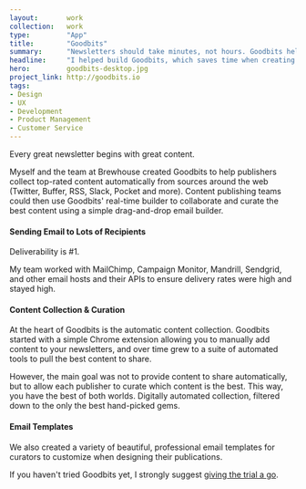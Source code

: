 ```yaml
---
layout:       work
collection:   work
type:         "App"
title:        "Goodbits"
summary:      "Newsletters should take minutes, not hours. Goodbits helps you quickly build email campaigns ..."
headline:     "I helped build Goodbits, which saves time when creating email publications"
hero:         goodbits-desktop.jpg
project_link: http://goodbits.io
tags:
- Design
- UX
- Development
- Product Management
- Customer Service
---
```


Every great newsletter begins with great content.

Myself and the team at Brewhouse created Goodbits to help publishers collect top-rated content automatically from sources around the web (Twitter, Buffer, RSS, Slack, Pocket and more). Content publishing teams could then use Goodbits' real-time builder to collaborate and curate the best content using a simple drag-and-drop email builder.

#### Sending Email to Lots of Recipients

Deliverability is #1.

My team worked with MailChimp, Campaign Monitor, Mandrill, Sendgrid, and other email hosts and their APIs to ensure delivery rates were high and stayed high.

#### Content Collection & Curation

At the heart of Goodbits is the automatic content collection. Goodbits started with a simple Chrome extension allowing you to manually add content to your newsletters, and over time grew to a suite of automated tools to pull the best content to share.

However, the main goal was not to provide content to share automatically, but to allow each publisher to curate which content is the best. This way, you have the best of both worlds. Digitally automated collection, filtered down to the only the best hand-picked gems.

#### Email Templates

We also created a variety of beautiful, professional email templates for curators to customize when designing their publications.

If you haven't tried Goodbits yet, I strongly suggest [giving the trial a go](https://goodbits.io/pricing).
